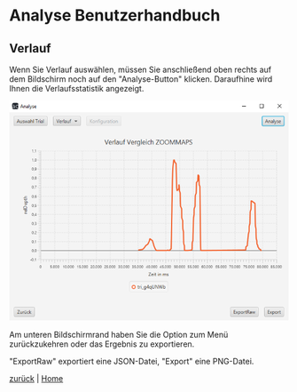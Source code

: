 # Analyse Benutzerhandbuch

## Verlauf

Wenn Sie Verlauf auswählen, müssen Sie anschließend oben rechts auf dem Bildschirm noch auf den "Analyse-Button" klicken. Daraufhine wird Ihnen die Verlaufsstatistik angezeigt.

![verlauf](resources/verlauf.PNG)

Am unteren Bildschirmrand haben Sie die Option zum Menü zurückzukehren oder das Ergebnis zu exportieren.

"ExportRaw" exportiert eine JSON-Datei, "Export" eine PNG-Datei.

[zurück](index.md) | [Home](../../index.md)